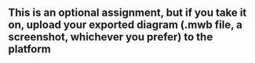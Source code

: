 ## This is an optional assignment, but if you take it on, upload your exported diagram (.mwb file, a screenshot, whichever you prefer) to the platform